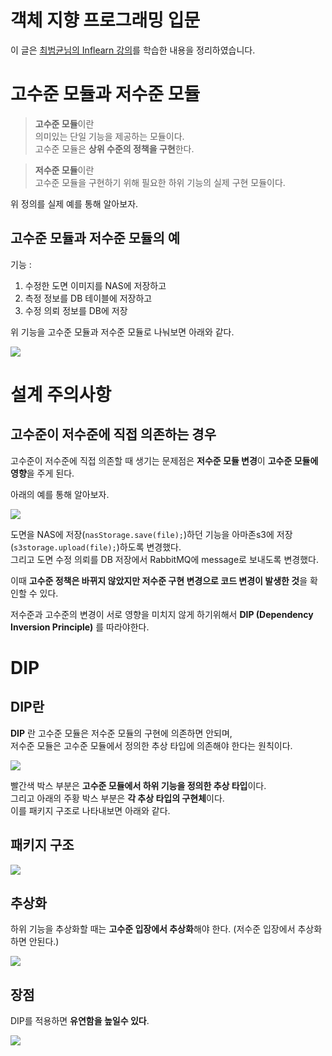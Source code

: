 # 객체 지향 프로그래밍 입문
이 글은 [최범균님의 Inflearn 강의](https://www.inflearn.com/course/%EA%B0%9D%EC%B2%B4-%EC%A7%80%ED%96%A5-%ED%94%84%EB%A1%9C%EA%B7%B8%EB%9E%98%EB%B0%8D-%EC%9E%85%EB%AC%B8/dashboard)를 학습한 내용을 정리하였습니다.

# 고수준 모듈과 저수준 모듈

> **고수준 모듈**이란  
> 의미있는 단일 기능을 제공하는 모듈이다.  
> 고수준 모듈은 **상위 수준의 정책을 구현**한다.

> **저수준 모듈**이란  
> 고수준 모듈을 구현하기 위해 필요한 하위 기능의 실제 구현 모듈이다.

위 정의를 실제 예를 통해 알아보자.

## 고수준 모듈과 저수준 모듈의 예

기능 :

1. 수정한 도면 이미지를 NAS에 저장하고
2. 측정 정보를 DB 테이블에 저장하고
3. 수정 의뢰 정보를 DB에 저장

위 기능을 고수준 모듈과 저수준 모듈로 나눠보면 아래와 같다.

![](https://images.velog.io/images/hansoleee/post/fc5ded04-0140-4bff-8031-dce2f1311b87/%EA%B3%A0%EC%88%98%EC%A4%80%EB%AA%A8%EB%93%88%EA%B3%BC%EC%A0%80%EC%88%98%EC%A4%80%EB%AA%A8%EB%93%88%EC%9D%98%EC%98%8801.png)

# 설계 주의사항

## 고수준이 저수준에 직접 의존하는 경우

고수준이 저수준에 직접 의존할 때 생기는 문제점은 **저수준 모듈 변경**이 **고수준 모듈에 영향**을 주게 된다.

아래의 예를 통해 알아보자.

![](https://images.velog.io/images/hansoleee/post/2faa25a5-5c03-420b-b04a-a92680e251ba/%EA%B3%A0%EC%88%98%EC%A4%80%EC%9D%B4%EC%A0%80%EC%88%98%EC%A4%80%EC%97%90%EC%A7%81%EC%A0%91%EC%9D%98%EC%A1%B4%ED%95%98%EB%8A%94%EA%B2%BD%EC%9A%B001.png)

도면을 NAS에 저장(`nasStorage.save(file);`)하던 기능을 아마존s3에 저장(`s3storage.upload(file);`)하도록 변경했다.  
그리고 도면 수정 의뢰를 DB 저장에서 RabbitMQ에 message로 보내도록 변경했다.

이때 **고수준 정책은 바뀌지 않았지만 저수준 구현 변경으로 코드 변경이 발생한 것**을 확인할 수 있다.

저수준과 고수준의 변경이 서로 영향을 미치지 않게 하기위해서 **DIP (Dependency Inversion Principle)** 를 따라야한다.

# DIP

## DIP란

**DIP** 란 고수준 모듈은 저수준 모듈의 구현에 의존하면 안되며,  
저수준 모듈은 고수준 모듈에서 정의한 추상 타입에 의존해야 한다는 원칙이다.

![](https://images.velog.io/images/hansoleee/post/8b599463-44e4-4648-8bd7-e92467540162/DIP01.png)

빨간색 박스 부분은 **고수준 모듈에서 하위 기능을 정의한 추상 타입**이다.  
그리고 아래의 주황 박스 부분은 **각 추상 타입의 구현체**이다.  
이를 패키지 구조로 나타내보면 아래와 같다.

## 패키지 구조

![](https://images.velog.io/images/hansoleee/post/ace8cb08-47a6-4619-a624-9b81bfc0167d/DIP%ED%8C%A8%ED%82%A4%EC%A7%80%EA%B5%AC%EC%A1%B001.png)

## 추상화

하위 기능을 추상화할 때는 **고수준 입장에서 추상화**해야 한다. (저수준 입장에서 추상화하면 안된다.)

![](https://images.velog.io/images/hansoleee/post/9a8d6a87-e78f-4c0a-a02b-02048b586aae/%EC%B6%94%EC%83%81%ED%99%9401.png)

## 장점

DIP를 적용하면 **유연함을 높일수 있다**.

![](https://images.velog.io/images/hansoleee/post/f585e074-c57f-4462-b23a-e45b7d0bae7d/DIP%EC%9E%A5%EC%A0%9001.png)

